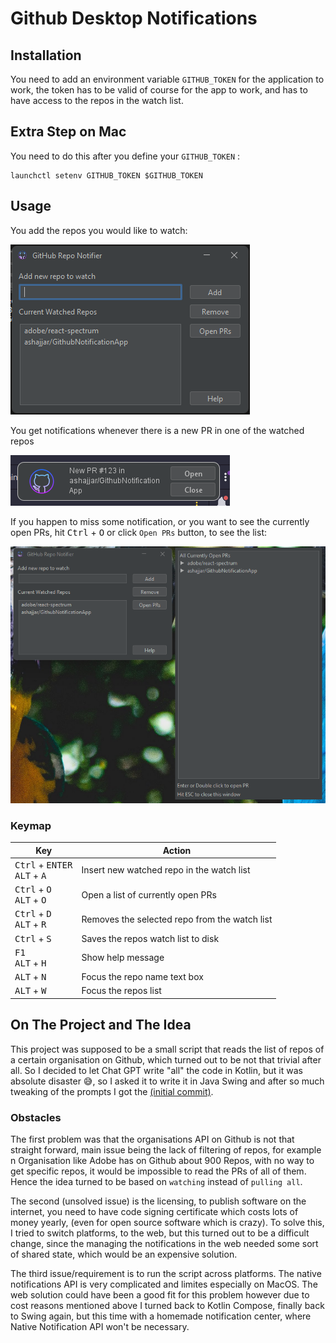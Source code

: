 # Github Desktop Notifications

## Installation

You need to add an environment variable `GITHUB_TOKEN` for the application to work, the token has to be valid of course
for the app to work, and has to have access to the repos in the watch list.

## Extra Step on Mac
You need to do this after you define your `GITHUB_TOKEN` :
```shell
launchctl setenv GITHUB_TOKEN $GITHUB_TOKEN
```
## Usage

You add the repos you would like to watch:

![Main-App-Window.png](images/Main-App-Window.png)

You get notifications whenever there is a new PR in one of the watched repos

![Notification.png](images/Notification.png)

If you happen to miss some notification, or you want to see the currently open PRs, hit <kbd>Ctrl</kbd> + <kbd>O</kbd> or click `Open PRs` button, to see the list:

![Open-PRs.png](images%2FOpen-PRs.png)

### Keymap

| Key                                                                    | Action                                        |
|------------------------------------------------------------------------|-----------------------------------------------|
| <kbd>Ctrl</kbd> + <kbd>ENTER</kbd> <br/> <kbd>ALT</kbd> + <kbd>A</kbd> | Insert new watched repo in the watch list     |
| <kbd>Ctrl</kbd> + <kbd>O</kbd> <br/> <kbd>ALT</kbd> + <kbd>O</kbd>     | Open a list of currently open PRs             |
| <kbd>Ctrl</kbd> + <kbd>D</kbd> <br/> <kbd>ALT</kbd> + <kbd>R</kbd>     | Removes the selected repo from the watch list |
| <kbd>Ctrl</kbd> + <kbd>S</kbd>                                         | Saves the repos watch list to disk            |
| <kbd>F1</kbd>  <br/> <kbd>ALT</kbd> + <kbd>H</kbd>                     | Show help message                             |
| <kbd>ALT</kbd> + <kbd>N</kbd>                                          | Focus the repo name text box                  |
| <kbd>ALT</kbd> + <kbd>W</kbd>                                          | Focus the repos list                          |

## On The Project and The Idea

This project was supposed to be a small script that reads the list of repos of a certain organisation on Github, which turned out to be not that trivial after all. So I decided to let Chat GPT write "all" the code in Kotlin, but it was absolute disaster 😅, so I asked it to write it in Java Swing and after so much tweaking of the prompts I got the [(initial commit)](https://github.com/ashajjar/GithubNotificationApp/commit/eebdde50b5a18cf3686fef818aa630560814d398). 

### Obstacles

The first problem was that the organisations API on Github is not that straight forward, main issue being the lack of filtering of repos, for example n Organisation like Adobe has on Github about 900 Repos, with no way to get specific repos, it would be impossible to read the PRs of all of them. Hence the idea turned to be based on `watching` instead of `pulling all`.

The second (unsolved issue) is the licensing, to publish software on the internet, you need to have code signing certificate which costs lots of money yearly, (even for open source software which is crazy). To solve this, I tried to switch platforms, to the web, but this turned out to be a difficult change, since the managing the notifications in the web needed some sort of shared state, which would be an expensive solution.

The third issue/requirement is to run the script across platforms. The native notifications API is very complicated and limites especially on MacOS. The web solution could have been a good fit for this problem however due to cost reasons mentioned above I turned back to Kotlin Compose, finally back to Swing again, but this time with a homemade notification center, where Native Notification API won't be necessary. 
